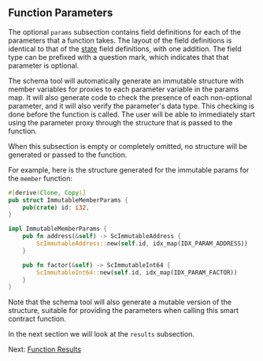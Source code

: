 ## Function Parameters

The optional `params` subsection contains field definitions for each of the parameters
that a function takes. The layout of the field definitions is identical to that of
the [state](State.md) field definitions, with one addition. The field type can be prefixed
with a question mark, which indicates that that parameter is optional.

The schema tool will automatically generate an immutable structure with member variables
for proxies to each parameter variable in the params map. It will also generate code to
check the presence of each non-optional parameter, and it will also verify the parameter's
data type. This checking is done before the function is called. The user will be able to
immediately start using the parameter proxy through the structure that is passed to the
function.

When this subsection is empty or completely omitted, no structure will be generated or
passed to the function.

For example, here is the structure generated for the immutable params for the `member`
function:

```rust
#[derive(Clone, Copy)]
pub struct ImmutableMemberParams {
    pub(crate) id: i32,
}

impl ImmutableMemberParams {
    pub fn address(&self) -> ScImmutableAddress {
        ScImmutableAddress::new(self.id, idx_map(IDX_PARAM_ADDRESS))
    }

    pub fn factor(&self) -> ScImmutableInt64 {
        ScImmutableInt64::new(self.id, idx_map(IDX_PARAM_FACTOR))
    }
}
```

Note that the schema tool will also generate a mutable version of the structure, suitable
for providing the parameters when calling this smart contract function.

In the next section we will look at the `results` subsection.

Next: [Function Results](results.md)

